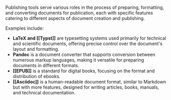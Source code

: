 Publishing tools serve various roles in the process of preparing, formatting, and converting documents for publication, each with specific features catering to different aspects of document creation and publishing.

Examples include:

- **LaTeX and [[Typst]]** are typesetting systems used primarily for technical and scientific documents, offering precise control over the document's layout and formatting.
- **Pandoc** is a document converter that supports conversion between numerous markup languages, making it versatile for preparing documents in different formats.
- **[[EPUB]]** is a standard for digital books, focusing on the format and distribution of ebooks.
- **[[Asciidoc]]** is a human-readable document format, similar to Markdown but with more features, designed for writing articles, books, manuals, and technical documentation.
